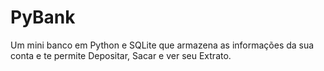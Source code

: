 # PyBank
Um mini banco em Python e SQLite que armazena as informações da sua conta e te permite Depositar, Sacar e ver seu Extrato.
